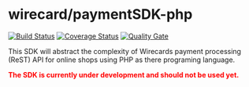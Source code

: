 # wirecard/paymentSDK-php

[![Build Status](https://travis-ci.org/wirecard/paymentSDK-php.svg?branch=master)](https://travis-ci.org/wirecard/paymentSDK-php)
[![Coverage Status](https://coveralls.io/repos/github/wirecard/paymentSDK-php/badge.svg?branch=master)](https://coveralls.io/github/wirecard/paymentSDK-php?branch=master)
[![Quality Gate](https://sonarqube.com/api/badges/gate?key=wirecard-paymentSDK-php)](https://sonarqube.com/dashboard/index/wirecard-paymentSDK-php)


This SDK will abstract the complexity of Wirecards payment processing (ReST) API for online shops using PHP as there programing language.

<b style="color: red">The SDK is currently under development and should not be used yet.</b>